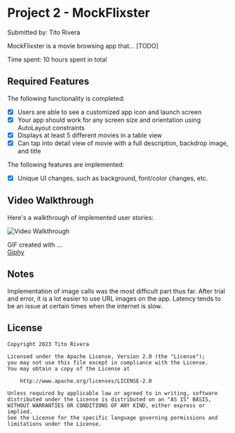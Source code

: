 # Project 2 - MockFlixster

Submitted by: Tito Rivera

MockFlixster is a movie browsing app that... [TODO] 

Time spent: 10 hours spent in total

## Required Features

The following functionality is completed:

- [x] Users are able to see a customized app icon and launch screen
- [x] Your app should work for any screen size and orientation using AutoLayout constraints
- [x] Displays at least 5 different movies in a table view
- [x] Can tap into detail view of movie with a full description, backdrop image, and title
 
The following features are implemented:

- [x] Unique UI changes, such as background, font/color changes, etc.

## Video Walkthrough

Here's a walkthrough of implemented user stories:

<img src='https://media4.giphy.com/media/v1.Y2lkPTc5MGI3NjExODQyNGY2OGZmOTQwMThiMWJlM2YyZTBmMjM0N2Q0MzZhOGQwOTJkNyZjdD1n/X8taZLaVRTFq2tBFrw/giphy.gif' title='Video Walkthrough' width='' alt='Video Walkthrough' />

GIF created with ...  
[Giphy](https://giphy.com)

## Notes

Implementation of image calls was the most difficult part thus far. After trial and error, it is a lot easier to use URL images on the app. Latency tends to be an issue at certain times when the internet is slow.

## License

    Copyright 2023 Tito Rivera

    Licensed under the Apache License, Version 2.0 (the "License");
    you may not use this file except in compliance with the License.
    You may obtain a copy of the License at

        http://www.apache.org/licenses/LICENSE-2.0

    Unless required by applicable law or agreed to in writing, software
    distributed under the License is distributed on an "AS IS" BASIS,
    WITHOUT WARRANTIES OR CONDITIONS OF ANY KIND, either express or implied.
    See the License for the specific language governing permissions and
    limitations under the License.

